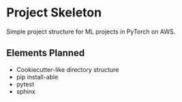 # Project Skeleton
Simple project structure for ML projects in PyTorch on AWS.

## Elements Planned
- Cookiecutter-like directory structure
- pip install-able
- pytest
- sphinx
